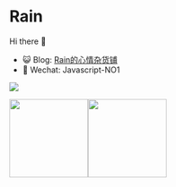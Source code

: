 # Rain
Hi there 👋
- 😺 Blog: <a href="https://blog.abplan.top" target="_blank">Rain的心情杂货铺</a>
- 💬 Wechat: Javascript-NO1

<img src="https://github-readme-stats.vercel.app/api/wakatime?username=FearwareX&bg_color=0,D783FF,CCFFFF,FFFFCC,FF6666"/>

<img height="140px" src="https://github-readme-stats.vercel.app/api?username=FearwareX&hide_title=true&hide_border=true&show_icons=true&include_all_commits=true&line_height=21&bg_color=0,FFCCCC,FFD479,FFFC79,73FA79&theme=graywhite&locale=cn" /><img height="140px" src="https://github-readme-stats.vercel.app/api/top-langs/?username=FearwareX&hide_title=true&hide_border=true&layout=compact&bg_color=0,73FA79,73FDFF,D783FF&theme=graywhite&locale=cn"/>
